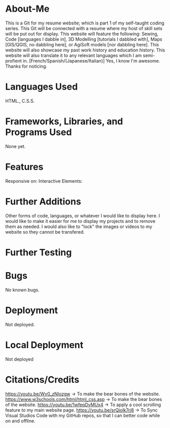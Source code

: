 # About-Me
This is a Git for my resume website; which is part 1 of my self-taught coding series. 
This Git will be connected with a resume where my host of skill sets will be put out for display. 
This website will feature the following: Sewing, Code [languages I dabble in], 3D Modelling [tutorials I dabbled with], Maps [GIS/QGIS, no dabbling here], or AgiSoft models [nor dabbling here]. 
This website will also showcase my past work history and education history. 
This website will also translate it to any relevant languages which I am semi-profient in. [French/Spanish/(Japanese/Italian)]
Yes, I know I'm awesome. Thanks for noticing. 

# Languages Used
HTML., C.S.S.

# Frameworks, Libraries, and Programs Used
None yet. 

# Features
Responsive on:
Interactive Elements: 

# Further Additions
Other forms of code, languages, or whatever I would like to display here. I would like to make it easier for me to display my projects and to remove them as needed. I would also like to "lock" the images or videos to my website so they cannot be transfered.
# Further Testing

# Bugs
No known bugs.

# Deployment
Not deployed. 

# Local Deployment
Not deployed

# Citations/Credits
https://youtu.be/Wv0_zNIozgw -> To make the bear bones of the website. 
https://www.w3schools.com/html/html_css.asp -> To make the bear bones of the website.
https://youtu.be/1wfeqDyMUx4 -> To apply a cool scrolling feature to my main website page.
https://youtu.be/srQjolk7rj8 -> To Sync Visual Studios Code with my GitHub repos, so that I can better code while on and offline. 
